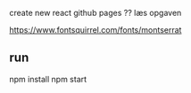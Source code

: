 create new react
github pages ??
læs opgaven

https://www.fontsquirrel.com/fonts/montserrat

## run

npm install
npm start